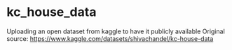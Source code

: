 # kc_house_data
Uploading an open dataset from kaggle to have it publicly available 
Original source: https://www.kaggle.com/datasets/shivachandel/kc-house-data
